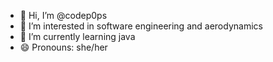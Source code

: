- 👋 Hi, I’m @codep0ps
- 👀 I’m interested in software engineering and aerodynamics
- 🌱 I’m currently learning java
- 😄 Pronouns: she/her

<!---
codep0ps/codep0ps is a ✨ special ✨ repository because its `README.md` (this file) appears on your GitHub profile.
You can click the Preview link to take a look at your changes.
--->
